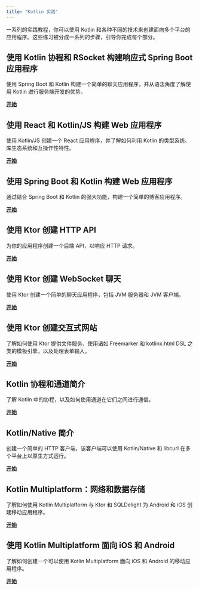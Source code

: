 ```yaml
---
title: "Kotlin 实践"
---
```

一系列的实践教程，你可以使用 Kotlin 和各种不同的技术来创建面向多个平台的应用程序。这些练习被分成一系列的步骤，引导你完成每个部分。

## 使用 Kotlin 协程和 RSocket 构建响应式 Spring Boot 应用程序

使用 Spring Boot 和 Kotlin 构建一个简单的聊天应用程序，并从语法角度了解使用 Kotlin 进行服务端开发的优势。

[**开始**](https://spring.io/guides/tutorials/spring-webflux-kotlin-rsocket/)

## 使用 React 和 Kotlin/JS 构建 Web 应用程序

使用 Kotlin/JS 创建一个 React 应用程序，并了解如何利用 Kotlin 的类型系统、库生态系统和互操作性特性。

[**开始**](js-react)

## 使用 Spring Boot 和 Kotlin 构建 Web 应用程序

通过结合 Spring Boot 和 Kotlin 的强大功能，构建一个简单的博客应用程序。

[**开始**](https://spring.io/guides/tutorials/spring-boot-kotlin/)

## 使用 Ktor 创建 HTTP API

为你的应用程序创建一个后端 API，以响应 HTTP 请求。

[**开始**](https://ktor.io/docs/creating-http-apis.html)

## 使用 Ktor 创建 WebSocket 聊天

使用 Ktor 创建一个简单的聊天应用程序，包括 JVM 服务器和 JVM 客户端。

[**开始**](https://ktor.io/docs/creating-web-socket-chat.html)

## 使用 Ktor 创建交互式网站

了解如何使用 Ktor 提供文件服务、使用诸如 Freemarker 和 kotlinx.html DSL 之类的模板引擎，以及处理表单输入。

[**开始**](https://ktor.io/docs/creating-interactive-website.html)

## Kotlin 协程和通道简介

了解 Kotlin 中的协程，以及如何使用通道在它们之间进行通信。

[**开始**](coroutines-and-channels)

## Kotlin/Native 简介

创建一个简单的 HTTP 客户端，该客户端可以使用 Kotlin/Native 和 libcurl 在多个平台上以原生方式运行。

[**开始**](native-app-with-c-and-libcurl)

## Kotlin Multiplatform：网络和数据存储

了解如何使用 Kotlin Multiplatform 与 Ktor 和 SQLDelight 为 Android 和 iOS 创建移动应用程序。

[**开始**](https://www.jetbrains.com/help/kotlin-multiplatform-dev/multiplatform-ktor-sqldelight.html)

## 使用 Kotlin Multiplatform 面向 iOS 和 Android

了解如何创建一个可以使用 Kotlin Multiplatform 面向 iOS 和 Android 的移动应用程序。

[**开始**](https://www.jetbrains.com/help/kotlin-multiplatform-dev/multiplatform-create-first-app.html)